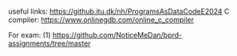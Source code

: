 useful links:
https://github.itu.dk/nh/ProgramsAsDataCodeE2024
C compiler: https://www.onlinegdb.com/online_c_compiler

For exam:
(1) https://github.com/NoticeMeDan/bprd-assignments/tree/master


